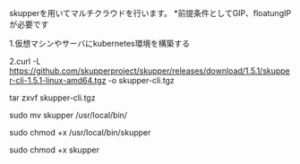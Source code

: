 skupperを用いてマルチクラウドを行います。
*前提条件としてGIP、floatungIPが必要です


1.仮想マシンやサーバにkubernetes環境を構築する

2.curl -L https://github.com/skupperproject/skupper/releases/download/1.5.1/skupper-cli-1.5.1-linux-amd64.tgz -o skupper-cli.tgz

tar zxvf skupper-cli.tgz

sudo mv skupper /usr/local/bin/

sudo chmod +x /usr/local/bin/skupper

sudo chmod +x skupper
